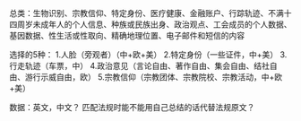 总类：生物识别、宗教信仰、特定身份、医疗健康、金融账户、行踪轨迹、不满十四周岁未成年人的个人信息、种族或民族出身、政治观点、工会成员的个人数据、基因数据、性生活或性取向、精确地理位置、电子邮件和短信的内容

选择的5种：
1.人脸（旁观者）（中+欧+美）
2.特定身份（一些证件，中+美）
3.行走轨迹（车票，中）
4.政治意见（言论自由、著作自由、集会自由、结社自由、游行示威自由，欧）
5.宗教信仰（宗教团体、宗教院校、宗教活动，中+欧+美）

数据：英文，中文？
匹配法规时能不能用自己总结的话代替法规原文？

